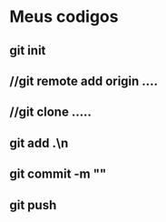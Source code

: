 # Meus codigos

## git init
## //git remote add origin ....
## //git clone .....
## git add .\n
## git commit -m ""
## git push
